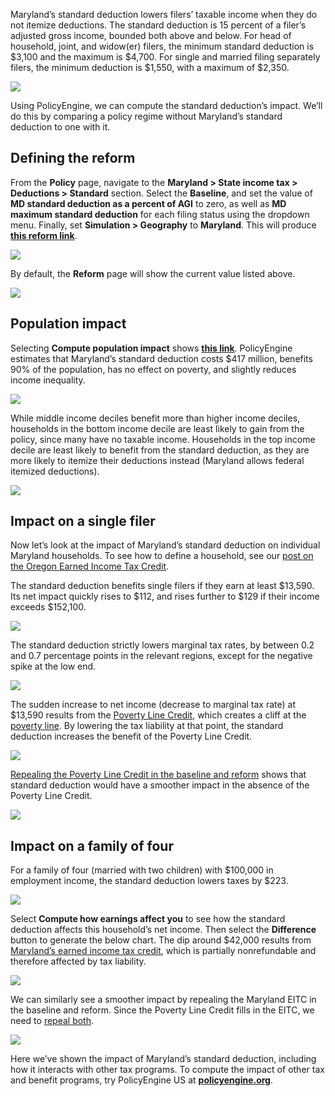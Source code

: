 Maryland’s standard deduction lowers filers’ taxable income when they do not itemize deductions. The standard deduction is 15 percent of a filer’s adjusted gross income, bounded both above and below. For head of household, joint, and widow(er) filers, the minimum standard deduction is $3,100 and the maximum is $4,700. For single and married filing separately filers, the minimum deduction is $1,550, with a maximum of $2,350.

![](https://cdn-images-1.medium.com/max/5272/1*KJuvJ4_gO1gLkP36qqWjag.png)

Using PolicyEngine, we can compute the standard deduction’s impact. We’ll do this by comparing a policy regime without Maryland’s standard deduction to one with it.

## Defining the reform

From the **Policy** page, navigate to the **Maryland > State income tax > Deductions > Standard** section. Select the **Baseline**, and set the value of **MD standard deduction as a percent of AGI** to zero, as well as **MD maximum standard deduction** for each filing status using the dropdown menu. Finally, set **Simulation > Geography** to **Maryland**. This will produce [**this reform link**](https://policyengine.org/us/policy?md_standard_deduction_rate=15&md_min_standard_deduction_HEAD_OF_HOUSEHOLD=3100&md_min_standard_deduction_JOINT=3100&md_min_standard_deduction_SEPARATE=1550&md_min_standard_deduction_SINGLE=1550&baseline_md_standard_deduction_rate=0&baseline_md_min_standard_deduction_HEAD_OF_HOUSEHOLD=0&baseline_md_min_standard_deduction_JOINT=0&baseline_md_min_standard_deduction_SEPARATE=0&baseline_md_min_standard_deduction_SINGLE=0&baseline_state_specific=MD).

![](https://cdn-images-1.medium.com/max/3200/0*Tuukff7dXZRB__70)

By default, the **Reform** page will show the current value listed above.

![](https://cdn-images-1.medium.com/max/3200/0*T5b8HKRCyj9-LHGf)

## Population impact

Selecting **Compute population impact** shows [**this link**](https://policyengine.org/us/population-impact?md_standard_deduction_rate=15&md_min_standard_deduction_HEAD_OF_HOUSEHOLD=3100&md_min_standard_deduction_JOINT=3100&md_min_standard_deduction_SEPARATE=1550&md_min_standard_deduction_SINGLE=1550&md_min_standard_deduction_WIDOW=3100&baseline_md_standard_deduction_rate=0&baseline_md_min_standard_deduction_HEAD_OF_HOUSEHOLD=0&baseline_md_min_standard_deduction_JOINT=0&baseline_md_min_standard_deduction_SEPARATE=0&baseline_md_min_standard_deduction_SINGLE=0&baseline_md_min_standard_deduction_WIDOW=0&baseline_state_specific=MD). PolicyEngine estimates that Maryland’s standard deduction costs $417 million, benefits 90% of the population, has no effect on poverty, and slightly reduces income inequality.

![](https://cdn-images-1.medium.com/max/3200/0*eVayVbOocgUWZl0P)

While middle income deciles benefit more than higher income deciles, households in the bottom income decile are least likely to gain from the policy, since many have no taxable income. Households in the top income decile are least likely to benefit from the standard deduction, as they are more likely to itemize their deductions instead (Maryland allows federal itemized deductions).

![](https://cdn-images-1.medium.com/max/3200/0*2kGjmg6JRHYpCjpa)

## Impact on a single filer

Now let’s look at the impact of Maryland’s standard deduction on individual Maryland households. To see how to define a household, see our [post on the Oregon Earned Income Tax Credit](https://medium.com/policyengine/computing-your-oregon-earned-income-tax-credit-in-policyengine-d911ae29749d).

The standard deduction benefits single filers if they earn at least $13,590. Its net impact quickly rises to $112, and rises further to $129 if their income exceeds $152,100.

![](https://cdn-images-1.medium.com/max/3200/0*QknzNotM0mGUz1fF)

The standard deduction strictly lowers marginal tax rates, by between 0.2 and 0.7 percentage points in the relevant regions, except for the negative spike at the low end.

![](https://cdn-images-1.medium.com/max/3192/0*xzb5xyH3mopg94-l)

The sudden increase to net income (decrease to marginal tax rate) at $13,590 results from the [Poverty Line Credit](https://policyengine.github.io/policyengine-us//gov/states/md/tax/income/credits/poverty-line-credit.html), which creates a cliff at the [poverty line](https://aspe.hhs.gov/topics/poverty-economic-mobility/poverty-guidelines). By lowering the tax liability at that point, the standard deduction increases the benefit of the Poverty Line Credit.

![](https://cdn-images-1.medium.com/max/3200/0*hWlScrE0b95B9TBx)

[Repealing the Poverty Line Credit in the baseline and reform](https://policyengine.org/us/household?md_standard_deduction_rate=15&md_min_standard_deduction_HEAD_OF_HOUSEHOLD=3100&md_min_standard_deduction_JOINT=3100&md_min_standard_deduction_SEPARATE=1550&md_min_standard_deduction_SINGLE=1550&baseline_md_standard_deduction_rate=0&baseline_md_min_standard_deduction_HEAD_OF_HOUSEHOLD=0&baseline_md_min_standard_deduction_JOINT=0&baseline_md_min_standard_deduction_SEPARATE=0&baseline_md_min_standard_deduction_SINGLE=0&baseline_state_specific=MD&baseline_md_poverty_line_credit_rate=0) shows that standard deduction would have a smoother impact in the absence of the Poverty Line Credit.

![](https://cdn-images-1.medium.com/max/3200/0*gLk0c9ANp3KKOSBK)

## Impact on a family of four

For a family of four (married with two children) with $100,000 in employment income, the standard deduction lowers taxes by $223.

![](https://cdn-images-1.medium.com/max/3200/0*WXnAsrE2npPKKf-T)

Select **Compute how earnings affect you** to see how the standard deduction affects this household’s net income. Then select the **Difference** button to generate the below chart. The dip around $42,000 results from [Maryland’s earned income tax credit](https://policyengine.github.io/policyengine-us//gov/states/md/tax/income/credits/eitc.html), which is partially nonrefundable and therefore affected by tax liability.

![](https://cdn-images-1.medium.com/max/3200/0*S9bfltBYrvHgpMx-)

We can similarly see a smoother impact by repealing the Maryland EITC in the baseline and reform. Since the Poverty Line Credit fills in the EITC, we need to [repeal both](https://policyengine.org/us/household?md_standard_deduction_rate=15&md_min_standard_deduction_HEAD_OF_HOUSEHOLD=3100&md_min_standard_deduction_JOINT=3100&md_min_standard_deduction_SEPARATE=1550&md_min_standard_deduction_SINGLE=1550&baseline_md_standard_deduction_rate=0&baseline_md_min_standard_deduction_HEAD_OF_HOUSEHOLD=0&baseline_md_min_standard_deduction_JOINT=0&baseline_md_min_standard_deduction_SEPARATE=0&baseline_md_min_standard_deduction_SINGLE=0&baseline_state_specific=MD&baseline_md_non_single_childless_non_refundable_eitc_match=0&baseline_md_eitc_refundable_match=0&baseline_md_poverty_line_credit_rate=0).

![](https://cdn-images-1.medium.com/max/3200/0*fnz-UD2-g9iOg7dM)

Here we’ve shown the impact of Maryland’s standard deduction, including how it interacts with other tax programs. To compute the impact of other tax and benefit programs, try PolicyEngine US at [**policyengine.org**](https://policyengine.org/).
